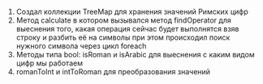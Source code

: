 1. Создал коллекции TreeMap для хранения значений Римских цифр
2. Метод calculate в котором вызывался метод findOperator для выеснения того, какая операция сейчас будет выполнятся взяв строку и разбить её на символы при этом происходил поиск нужного символа через цикл foreach
3. Методы типа bool: isRoman и isArabic для выеснения с каким видом цифр мы работаем
4. romanToInt и intToRoman для преобразования значений
